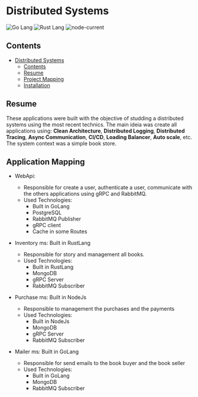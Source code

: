 # Distributed Systems

![Go Lang](https://img.shields.io/badge/Go-00ADD8?style=for-the-badge&logo=go&logoColor=white) ![Rust Lang](https://img.shields.io/badge/Rust-000000?style=for-the-badge&logo=rust&logoColor=white) ![node-current](https://img.shields.io/badge/Node.js-43853D?style=for-the-badge&logo=node.js&logoColor=white)

## Contents
- [Distributed Systems](#distributed-systems)
  - [Contents](#contents)
  - [Resume](#resume)
  - [Project Mapping](#application-mapping)
  - [Installation](#installation)

## Resume

These applications were built with the objective of studding a distributed systems using the most recent technics. The main ideia was create all applications using: **Clean Architecture**, **Distributed Logging**, **Distributed Tracing**, **Async Communication**, **CI/CD**, **Loading Balancer**, **Auto scale**, etc. The system context was a simple book store.

## Application Mapping

- WebApi:
  - Responsible for create a user, authenticate a user, communicate with the others applications using gRPC and RabbitMQ.
  - Used Technologies: 
    - Built in GoLang
    - PostgreSQL
    - RabbitMQ Publisher
    - gRPC client
    - Cache in some Routes


- Inventory ms: Built in RustLang
  - Responsible for story and management all books.
  - Used Technologies:
    - Built in RustLang
    - MongoDB
    - gRPC Server
    - RabbitMQ Subscriber


- Purchase ms: Built in NodeJs
  - Responsible to management the purchases and the payments
  - Used Technologies:
    - Built in NodeJs
    - MongoDB
    - gRPC Server
    - RabbitMQ Subscriber


- Mailer ms: Built in GoLang
  - Responsible for send emails to the book buyer and the book seller
  - Used Technologies:
    - Built in GoLang
    - MongoDB
    - RabbitMQ Subscriber